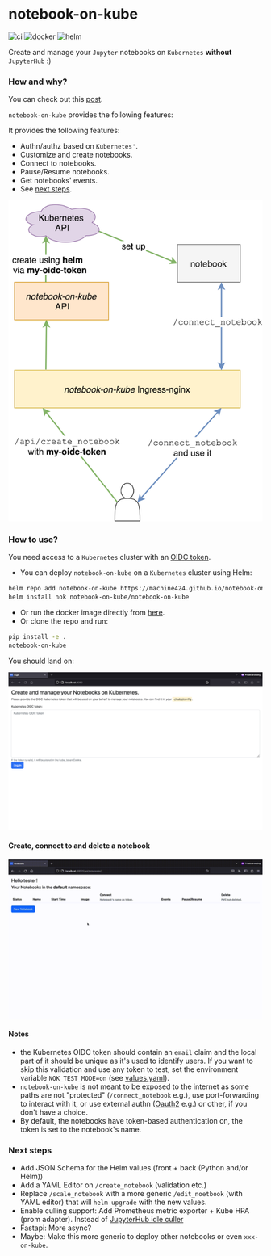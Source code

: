 # notebook-on-kube

![ci](https://github.com/machine424/notebook-on-kube/actions/workflows/test.yaml/badge.svg)
![docker](https://github.com/machine424/notebook-on-kube/actions/workflows/docker.yaml/badge.svg)
![helm](https://github.com/machine424/notebook-on-kube/actions/workflows/helm.yaml/badge.svg)

Create and manage your `Jupyter` notebooks on `Kubernetes` **without** `JupyterHub` :)

### How and why?

You can check out this [post](http://ouba.online/blog/2023/3/8/you_probably_dont_need_jupyterhub_on_kubernetes/post.html).

`notebook-on-kube` provides the following features:

It provides the following features:
- Authn/authz based on `Kubernetes'`.
- Customize and create notebooks.
- Connect to notebooks.
- Pause/Resume notebooks.
- Get notebooks' events.
- See [next steps](#next-steps).

<p align="center">
  <img src="artwork/notebook-on-kube.drawio.png" />
</p>

### How to use?

You need access to a `Kubernetes` cluster with an [OIDC token](https://kubernetes.io/docs/reference/access-authn-authz/authentication/#openid-connect-tokens).

- You can deploy `notebook-on-kube` on a `Kubernetes` cluster using Helm:
```bash
helm repo add notebook-on-kube https://machine424.github.io/notebook-on-kube
helm install nok notebook-on-kube/notebook-on-kube
```
- Or run the docker image directly from [here](https://hub.docker.com/repository/docker/machine424/notebook-on-kube/general).
- Or clone the repo and run:
```bash
pip install -e .
notebook-on-kube
```

You should land on:

<p align="center">
  <img src="artwork/login.png" />
</p>

#### Create, connect to and delete a notebook

<p align="center">
  <img src="artwork/create-notebook.gif" />
</p>

#### Notes

- the Kubernetes OIDC token should contain an `email` claim and the local part of it should be unique as it's used to identify users.
If you want to skip this validation and use any token to test, set the environment variable `NOK_TEST_MODE=on` (see [values.yaml](deploy/notebook-on-kube/values.yaml)).
- `notebook-on-kube` is not meant to be exposed to the internet as some paths are not "protected" (`/connect_notebook` e.g.),
use port-forwarding to interact with it, or use external authn ([Oauth2](https://kubernetes.github.io/ingress-nginx/examples/auth/oauth-external-auth/) e.g.) or other, if you don't have a choice.
- By default, the notebooks have token-based authentication on, the token is set to the notebook's name.

### Next steps
- Add JSON Schema for the Helm values (front + back (Python and/or Helm))
- Add a YAML Editor on `/create_notebook` (validation etc.)
- Replace `/scale_notebook` with a more generic `/edit_noetbook` (with YAML editor) that will `helm upgrade` with the new values.
- Enable culling support: Add Prometheus metric exporter + Kube HPA (prom adapter). Instead of [JupyterHub idle culler](https://github.com/jupyterhub/jupyterhub-idle-culler)
- Fastapi: More async?
- Maybe: Make this more generic to deploy other notebooks or even `xxx-on-kube`.
